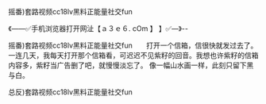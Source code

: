 摇番)套路视频cc18lv黑料正能量社交fun

《——✅手机浏览器打开网沚【ａ３ｅ６. cOm 】 】✅—》--

摇番)套路视频cc18lv黑料正能量社交fun　　打开一个信箱，信很快就发过去了。一连几天，我每天打开那个信箱看，可迟迟不见紫籽的回音。我想也许紫籽的信箱内容多，紫籽当广告删了吧，就慢慢淡忘了。
像一幅山水画一样，此刻只留下黑与白。





总反)套路视频cc18lv黑料正能量社交fun
